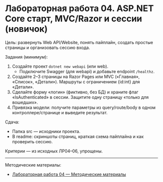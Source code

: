 # Лабораторная работа 04. ASP.NET Core старт, MVC/Razor и сессии (новичок)

Цель: развернуть Web API/Website, понять пайплайн, создать простые страницы и организовать сессию входа.

Задания (минимум):
1) Создайте проект `dotnet new webapi` (или web).
   - Подключите Swagger (для webapi) и добавьте endpoint `/healthz`.
2) Создайте 2–3 страницы на Razor Pages или MVC («Главная», «Список», «Детали»). Маршруты с ограничением {id:int} для «Детали».
3) Сделайте форму «логин» (фиктивно, без БД) и храните флаг «IsAuthenticated» в сессии. Защитите одну страницу «только для вошедших».
4) Привязка модели: получите параметры из query/route/body в одном контроллере/странице и выведите результат.

Сдача:
- Папка src — исходники проекта.
- В readme: скриншоты страниц, краткая схема пайплайна и как проверить сессию.

Критерии — из исходных ЛР04–06, упрощены.

---

Методические материалы:
- [Лабораторная работа 04 — Методические материалы](./Лабораторная_работа_04_Методические_материалы.md)
